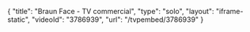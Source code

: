 {
    "title": "Braun Face - TV commercial",
    "type": "solo",
    "layout": "iframe-static",
    "videoId": "3786939",
    "url": "\/tvpembed\/3786939"
}
